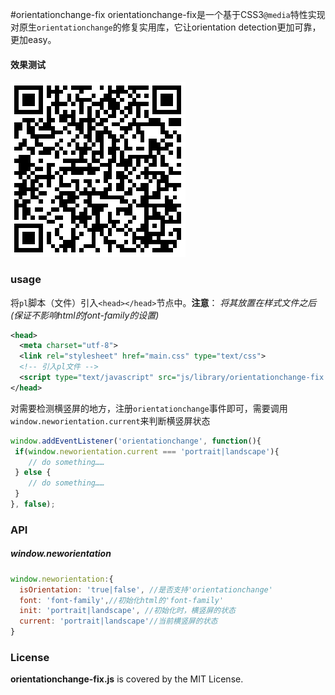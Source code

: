 #orientationchange-fix
orientationchange-fix是一个基于CSS3`@media`特性实现对原生`orientationchange`的修复实用库，它让orientation detection更加可靠，更加easy。
#### 效果测试
![qrcode](qrcode.png)
### usage
将`pl`脚本（文件）引入`<head></head>`节点中。**注意**：  *将其放置在样式文件之后(保证不影响html的font-family的设置)*
```xml
<head>
  <meta charset="utf-8">
  <link rel="stylesheet" href="main.css" type="text/css">
  <!-- 引入pl文件 -->
  <script type="text/javascript" src="js/library/orientationchange-fix.js"></script>
</head>
```
对需要检测横竖屏的地方，注册`orientationchange`事件即可，需要调用`window.neworientation.current`来判断横竖屏状态
```js
window.addEventListener('orientationchange', function(){
 if(window.neworientation.current === 'portrait|landscape'){
 	// do something……
 } else {
 	// do something……
 }
}, false);
```


### API
##### window.neworientation
```js
window.neworientation:{
  isOrientation: 'true|false', //是否支持'orientationchange'
  font: 'font-family',//初始化html的'font-family'
  init: 'portrait|landscape', //初始化时，横竖屏的状态
  current: 'portrait|landscape'//当前横竖屏的状态
}
```


### License
**orientationchange-fix.js** is covered by the MIT License.
